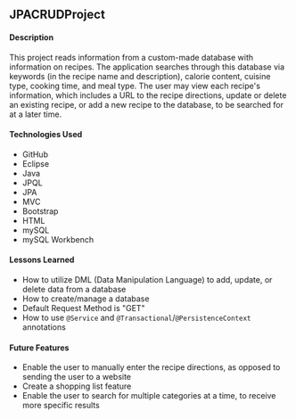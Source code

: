 ## JPACRUDProject

#### Description
This project reads information from a custom-made database with information on recipes. The application searches through this database via keywords (in the recipe name and description), calorie content, cuisine type, cooking time, and meal type.
The user may view each recipe's information, which includes a URL to the recipe directions, update or delete an existing recipe, or add a new recipe to the database, to be searched for at a later time.

#### Technologies Used
* GitHub
* Eclipse
* Java
* JPQL
* JPA
* MVC
* Bootstrap
* HTML
* mySQL
* mySQL Workbench

#### Lessons Learned
* How to utilize DML (Data Manipulation Language) to add, update, or delete data from a database
* How to create/manage a database
* Default Request Method is "GET"
* How to use ```@Service``` and ```@Transactional```/```@PersistenceContext``` annotations

#### Future Features
* Enable the user to manually enter the recipe directions, as opposed to sending the user to a website
* Create a shopping list feature
* Enable the user to search for multiple categories at a time, to receive more specific results
